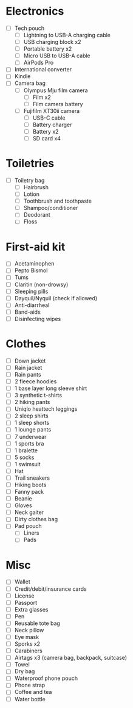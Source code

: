 # Electronics
- [ ] Tech pouch
	- [ ] Lightning to USB-A charging cable
	- [ ] USB charging block x2
	- [ ] Portable battery x2
	- [ ] Micro USB to USB-A cable
	- [ ] AirPods Pro
- [ ] International converter
- [ ] Kindle
- [ ] Camera bag
	- [ ] Olympus Mju film camera
		- [ ] Film x2
		- [ ] Film camera battery
	- [ ] Fujifilm XT30ii camera
		- [ ] USB-C cable
		- [ ] Battery charger 
		- [ ] Battery x2
		- [ ] SD card x4
# Toiletries
- [ ] Toiletry bag
	- [ ] Hairbrush
	- [ ] Lotion
	- [ ] Toothbrush and toothpaste
	- [ ] Shampoo/conditioner
	- [ ] Deodorant
	- [ ] Floss
# First-aid kit
- [ ] Acetaminophen
- [ ] Pepto Bismol
- [ ] Tums
- [ ] Claritin (non-drowsy)
- [ ] Sleeping pills
- [ ] Dayquil/Nyquil (check if allowed)
- [ ] Anti-diarrheal
- [ ] Band-aids
- [ ] Disinfecting wipes
# Clothes
- [ ] Down jacket
- [ ] Rain jacket
- [ ] Rain pants 
- [ ] 2 fleece hoodies
- [ ] 1 base layer long sleeve shirt
- [ ] 3 synthetic t-shirts
- [ ] 2 hiking pants 
- [ ] Uniqlo heattech leggings 
- [ ] 2 sleep shirts
- [ ] 1 sleep shorts
- [ ] 1 lounge pants
- [ ] 7 underwear
- [ ] 1 sports bra
- [ ] 1 bralette
- [ ] 5 socks 
- [ ] 1 swimsuit
- [ ] Hat
- [ ] Trail sneakers
- [ ] Hiking boots 
- [ ] Fanny pack
- [ ] Beanie
- [ ] Gloves
- [ ] Neck gaiter
- [ ] Dirty clothes bag
- [ ] Pad pouch
	- [ ] Liners
	- [ ] Pads
# Misc
- [ ] Wallet
- [ ] Credit/debit/insurance cards
- [ ] License
- [ ] Passport
- [ ] Extra glasses
- [ ] Pen
- [ ] Reusable tote bag
- [ ] Neck pillow
- [ ] Eye mask
- [ ] Sporks x2
- [ ] Carabiners 
- [ ] Airtags x3 (camera bag, backpack, suitcase)
- [ ] Towel
- [ ] Dry bag
- [ ] Waterproof phone pouch
- [ ] Phone strap 
- [ ] Coffee and tea
- [ ] Water bottle